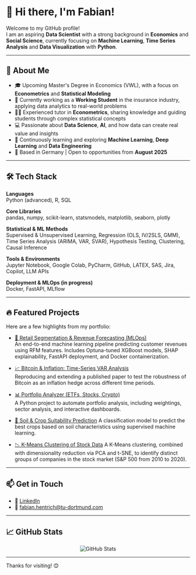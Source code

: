 # 👋 Hi there, I'm Fabian!

Welcome to my GitHub profile!  
I am an aspiring **Data Scientist** with a strong background in **Economics** and **Social Science**, currently focusing on **Machine Learning**, **Time Series Analysis** and **Data Visualization** with **Python**.

---

## 🚀 About Me
- 🎓 Upcoming Master's Degree in Economics (VWL), with a focus on **Econometrics** and **Statistical Modeling**  
- 💼 Currently working as a **Working Student** in the insurance industry, applying data analytics to real-world problems  
- 👨‍🏫 Experienced tutor in **Econometrics**, sharing knowledge and guiding students through complex statistical concepts  
- 💻 Passionate about **Data Science**, **AI**, and how data can create real value and insights  
- 🌱 Continuously learning and exploring **Machine Learning**, **Deep Learning** and **Data Engineering**  
- 📍 Based in Germany | Open to opportunities from **August 2025**

---

## 🛠️ Tech Stack

**Languages**  
Python (advanced), R, SQL

**Core Libraries**  
pandas, numpy, scikit-learn, statsmodels, matplotlib, seaborn, plotly

**Statistical & ML Methods**  
Supervised & Unsupervised Learning, Regression (OLS, IV/2SLS, GMM), Time Series Analysis (ARIMA, VAR, SVAR), Hypothesis Testing, Clustering, Causal Inference

**Tools & Environments**  
Jupyter Notebook, Google Colab, PyCharm, GitHub, LATEX, SAS, Jira, Copilot, LLM APIs

**Deployment & MLOps (in progress)**  
Docker, FastAPI, MLflow


---

## 🔥 Featured Projects
Here are a few highlights from my portfolio:
- [🛒 Retail Segmentation & Revenue Forecasting (MLOps)](https://github.com/FabianHentrich/retail-segmentation-mlops)  
  An end-to-end machine learning pipeline predicting customer revenues using RFM features. Includes Optuna-tuned XGBoost models, SHAP explainability, FastAPI deployment, and Docker containerization.

- [📈 Bitcoin & Inflation: Time-Series VAR Analysis](https://github.com/FabianHentrich/TimeSeries_Analysis_BTC_Inflation)  
  Reproducing and extending a published paper to test the robustness of Bitcoin as an inflation hedge across different time periods.

- [📊 Portfolio Analyzer (ETFs, Stocks, Crypto)](https://github.com/FabianHentrich/ishares_etf_portfolio_analysis)  
  A Python project to automate portfolio analysis, including weightings, sector analysis, and interactive dashboards.

- [🌾 Soil & Crop Suitability Prediction](https://github.com/FabianHentrich/superviced_learing_crops) 
  A classification model to predict the best crops based on soil characteristics using supervised machine learning.

- [📉 K-Means Clustering of Stock Data](https://github.com/FabianHentrich/kmeans-stock-clustering)
  A K-Means clustering, combined with dimensionality reduction via PCA and t-SNE, to identify distinct groups of companies in the stock market (S&P 500 from 2010 to 2020).

---

## 📫 Get in Touch
- 💼 [LinkedIn](https://linkedin.com/in/fabian-hentrich-849228201)  
- 📧 fabian.hentrich@tu-dortmund.com  

---

## 📈 GitHub Stats

<p align="center">
  <img src="https://github-readme-stats.vercel.app/api?username=FabianHentrich&show_icons=true&theme=radical" alt="GitHub Stats" />
</p>

---

Thanks for visiting! 😊

